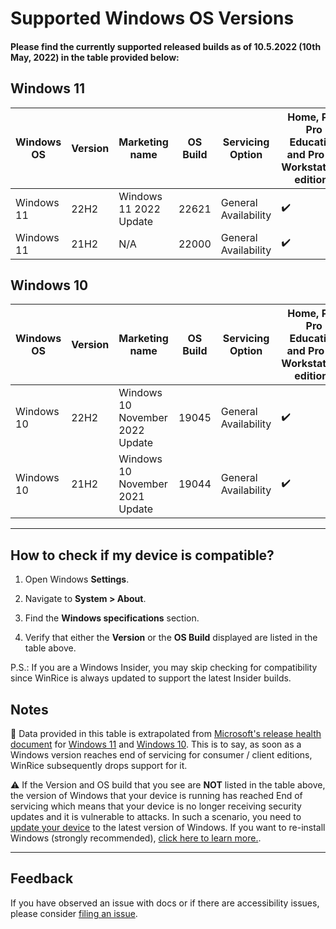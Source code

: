 # Supported Windows OS Versions

#### Please find the currently supported released builds as of 10.5.2022 (10th May, 2022) in the table provided below:

## Windows 11

| Windows OS | Version | Marketing name         | OS Build | Servicing Option     | Home, Pro, Pro Education and Pro for Workstations editions | Enterprise, Education and IoT Enterprise editions |
| ---------- | ------- | ---------------------- | -------- | -------------------- | ---------------------------------------------------------- | ------------------------------------------------- |
| Windows 11 | 22H2    | Windows 11 2022 Update | 22621    | General Availability | ✔️                                                         | ✔️                                                |
| Windows 11 | 21H2    | N/A                    | 22000    | General Availability | ✔️                                                         | ✔️                                                |

## Windows 10

| Windows OS | Version | Marketing name                  | OS Build | Servicing Option     | Home, Pro, Pro Education and Pro for Workstations editions | Enterprise, Education and IoT Enterprise editions |
| ---------- | ------- | ------------------------------- | -------- | -------------------- | ---------------------------------------------------------- | ------------------------------------------------- |
| Windows 10 | 22H2    | Windows 10 November 2022 Update | 19045    | General Availability | ✔️                                                         | ✔️                                                |
| Windows 10 | 21H2    | Windows 10 November 2021 Update | 19044    | General Availability | ✔️                                                         | ✔️                                                |

---

## How to check if my device is compatible?

1. Open Windows **Settings**.

2. Navigate to **System > About**.

3. Find the **Windows specifications** section.

4. Verify that either the **Version** or the **OS Build** displayed are listed in the table above.

P.S.: If you are a Windows Insider, you may skip checking for compatibility since WinRice is always updated to support the latest Insider builds.

## Notes

📢 Data provided in this table is extrapolated from [Microsoft's release health document](https://docs.microsoft.com/en-us/windows/release-health/) for [Windows 11](https://docs.microsoft.com/en-us/windows/release-health/windows11-release-information) and [Windows 10](https://docs.microsoft.com/en-us/windows/release-health/release-information). This is to say, as soon as a Windows version reaches end of servicing for consumer / client editions, WinRice subsequently drops support for it.

⚠️ If the Version and OS build that you see are **NOT** listed in the table above, the version of Windows that your device is running has reached End of servicing which means that your device is no longer receiving security updates and it is vulnerable to attacks. In such a scenario, you need to [update your device](https://support.microsoft.com/en-us/windows/update-windows-3c5ae7fc-9fb6-9af1-1984-b5e0412c556a) to the latest version of Windows. If you want to re-install Windows (strongly recommended), [click here to learn more.](https://github.com/pratyakshm/WinRice/wiki/Fresh-installation-of-Windows).

---

## Feedback

If you have observed an issue with docs or if there are accessibility issues, please consider [filing an issue](https://github.com/pratyakshm/WinRice/issues/new?assignees=pratyakshm&labels=Issue-Docs&template=doc_issue.yaml&title=Docs+issue%3A+).
